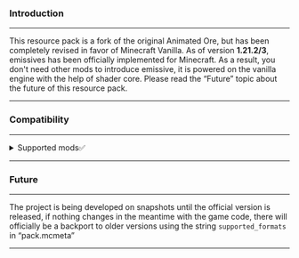 ### Introduction
<hr>

This resource pack is a fork of the original Animated Ore, but has been completely revised in favor of Minecraft Vanilla. As of version **1.21.2/3**, emissives has been officially implemented for Minecraft. As a result, you don't need other mods to introduce emissive, it is powered on the vanilla engine with the help of shader core. Please read the “Future” topic about the future of this resource pack.
<hr>

### Compatibility
<hr>
<details>
<summary>Supported mods✅</summary>

* Minecraft Vanilla - ✅
* OptiFine - ❌
* Sodium - ✅ (Continuity is not required.)
* Embeddium - ❌
</details>
<hr>

### Future
<hr>

The project is being developed on snapshots until the official version is released, if nothing changes in the meantime with the game code, there will officially be a backport to older versions using the string `supported_formats` in “pack.mcmeta”
<hr>